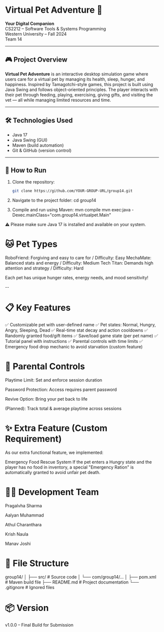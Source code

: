 # Virtual Pet Adventure 🐾
**Your Digital Companion**  
CS2212 – Software Tools & Systems Programming  
Western University – Fall 2024  
Team 14

---

## 🎮 Project Overview

**Virtual Pet Adventure** is an interactive desktop simulation game where users care for a virtual pet by managing its health, sleep, hunger, and happiness. Inspired by Tamagotchi-style games, this project is built using Java Swing and follows object-oriented principles. The player interacts with their pet through feeding, playing, exercising, giving gifts, and visiting the vet — all while managing limited resources and time.

---

## 🛠️ Technologies Used

- Java 17  
- Java Swing (GUI)  
- Maven (build automation)  
- Git & GitHub (version control)

---

## 🚀 How to Run

1. Clone the repository:
   ```bash
   git clone https://github.com/YOUR-GROUP-URL/group14.git

2. Navigate to the project folder:
cd group14

3. Compile and run using Maven:
mvn compile
mvn exec:java -Dexec.mainClass="com.group14.virtualpet.Main"

⚠️ Please make sure Java 17 is installed and available on your system.

# 🐱 Pet Types
RoboFriend: Forgiving and easy to care for / Difficulty: Easy
MechaMate: Balanced stats and energy / Difficulty: Medium
Tech Titan: Demands high attention and strategy / Difficulty: Hard

Each pet has unique hunger rates, energy needs, and mood sensitivity!

-- 

# 📋 Key Features
✅ Customizable pet with user-defined name
✅ Pet states: Normal, Hungry, Angry, Sleeping, Dead
✅ Real-time stat decay and action cooldowns
✅ Randomly granted food/gift items
✅ Save/load game state (per pet name)
✅ Tutorial panel with instructions
✅ Parental controls with time limits
✅ Emergency food drop mechanic to avoid starvation (custom feature)

# 🔐 Parental Controls
Playtime Limit: Set and enforce session duration

Password Protection: Access requires parent password

Revive Option: Bring your pet back to life

(Planned): Track total & average playtime across sessions

# ✨ Extra Feature (Custom Requirement)
As our extra functional feature, we implemented:

Emergency Food Rescue System
If the pet enters a Hungry state and the player has no food in inventory, a special "Emergency Ration" is automatically granted to avoid unfair pet death.

# 🧑‍💻 Development Team
Pragalvha Sharma

Aalyan Muhammad

Athul Charanthara

Krish Naula

Manav Joshi

# 📁 File Structure
group14/
│
├── src/                     # Source code
│   └── com/group14/...
│
├── pom.xml                  # Maven build file
├── README.md                # Project documentation
└── .gitignore               # Ignored files

# 📦 Version
v1.0.0 – Final Build for Submission